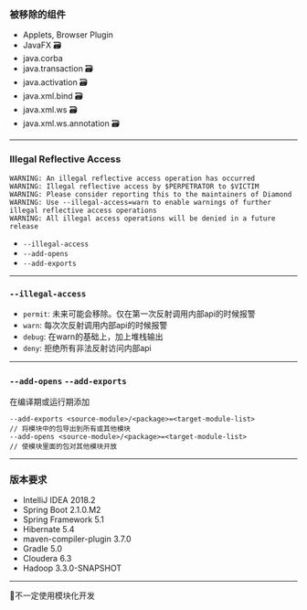 ### 被移除的组件

- Applets, Browser Plugin
- JavaFX 🗃
- java.corba
- java.transaction 🗃
- java.activation 🗃
- java.xml.bind 🗃
- java.xml.ws 🗃
- java.xml.ws.annotation 🗃

---

### Illegal Reflective Access

```
WARNING: An illegal reflective access operation has occurred
WARNING: Illegal reflective access by $PERPETRATOR to $VICTIM
WARNING: Please consider reporting this to the maintainers of Diamond
WARNING: Use --illegal-access=warn to enable warnings of further illegal reflective access operations
WARNING: All illegal access operations will be denied in a future release
```

- `--illegal-access`
- `--add-opens`
- `--add-exports`

---
<!-- .slide: class="center" -->

### `--illegal-access`

- `permit`:
  未来可能会移除。仅在第一次反射调用内部api的时候报警
- `warn`:
  每次次反射调用内部api的时候报警
- `debug`:
  在warn的基础上，加上堆栈输出
- `deny`:
  拒绝所有非法反射访问内部api

---
<!-- .slide: class="center" -->

### `--add-opens` `--add-exports`

在编译期或运行期添加

    --add-exports <source-module>/<package>=<target-module-list>
    // 将模块中的包导出到所有或其他模块
    --add-opens <source-module>/<package>=<target-module-list>
    // 使模块里面的包对其他模块开放

---
<!-- .slide: class="center" -->

### 版本要求

- IntelliJ IDEA 2018.2
- Spring Boot 2.1.0.M2
- Spring Framework 5.1
- Hibernate 5.4
- maven-compiler-plugin 3.7.0
- Gradle 5.0
- Cloudera 6.3
- Hadoop 3.3.0-SNAPSHOT

---
<!-- .slide: class="center" -->

📌不一定使用模块化开发
